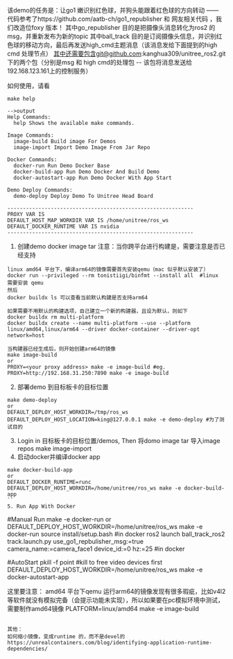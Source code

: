 该demo的任务是：让go1 嫩识别红色球，并狗头能跟着红色球的方向转动 —— 代码参考了https://github.com/aatb-ch/go1_republisher 和 网友相关代码 ，我们改造位foxy 版本！
其中go_republisher 目的是把摄像头消息转化为ros2 的msg，并重新发布为新的topic 
其中ball_track 目的是订阅摄像头信息，并识别红色球的移动方向，最后再发送high_cmd主题消息（该消息发给下面提到的high cmd 处理节点）
其中还需要包含git@github.com:kanghua309/unitree_ros2.git 下的两个包（分别是msg 和 high cmd的处理包 -- 该包将消息发送给192.168.123.161上的控制服务）

如何使用，请看
```
make help

-->output
Help Commands:
  help Shows the available make commands.

Image Commands:
  image-build Build image For Demos
  image-import Import Demo Image From Jar Repo 

Docker Commands:
  docker-run Run Demo Docker Base 
  docker-build-app Run Demo Docker And Build Demo
  docker-autostart-app Run Demo Docker With App Start

Demo Deploy Commands:
  demo-deploy Deploy Demo To Unitree Head Board

------------------------------------------------------------
PROXY VAR IS 
DEFAULT_HOST_MAP_WORKDIR VAR IS /home/unitree/ros_ws
DEFAULT_DOCKER_RUNTIME VAR IS nvidia
------------------------------------------------------------
```

1. 创建demo docker image tar
注意：当你跨平台进行构建是，需要注意是否已经支持
```
linux amd64 平台下，编译arm64的镜像需要首先安装qemu（mac 似乎默认安装了）
docker run --privileged --rm tonistiigi/binfmt --install all  #linux 需要安装 qemu
然后
docker buildx ls 可以查看当前默认构建是否支持arm64

如果需要不用默认的构建选项，自己建立一个新的构建器，且设为默认，则如下
docker buildx rm multi-platform
docker buildx create --name multi-platform --use --platform linux/amd64,linux/arm64 --driver docker-container --driver-opt network=host

当构建器已经生成后，则开始创建arm64的镜像
make image-build 
or 
PROXY=<your proxy address> make -e image-build #eg. PROXY=http://192.168.31.250:7890 make -e image-build
```
2. 部署demo 到目标板卡的目标位置
```
make demo-deploy
or
DEFAULT_DEPLOY_HOST_WORKDIR=/tmp/ros_ws DEFAULT_DEPLOY_HOST_LOCATION=king@127.0.0.1 make -e demo-deploy #为了测试目的
```
3. Login in 目标板卡的目标位置/demos, Then 将domo image tar 导入image repos
make image-import
4. 启动docker并编译docker app
```
make docker-build-app
or
DEFAULT_DOCKER_RUNTIME=runc DEFAULT_DEPLOY_HOST_WORKDIR=/home/unitree/ros_ws make -e docker-build-app
``
5. Run App With Docker
```
#Manual Run
make -e docker-run 
or 
DEFAULT_DEPLOY_HOST_WORKDIR=/home/unitree/ros_ws make -e docker-run
source install/setup.bash #in docker 
ros2 launch ball_track_ros2 track.launch.py use_go1_repbulisher_msg:=true camera_name:=camera_face1 device_id:=0 hz:=25 #in docker 

#AutoStart
pkill -f point #kill to free video devices first
DEFAULT_DEPLOY_HOST_WORKDIR=/home/unitree/ros_ws make -e docker-autostart-app

这里要注意：
amd64 平台下qemu 运行arm64的镜像发现有很多瑕疵，比如v4l2等软件就没有模拟完备（会提示功能未实现），所以如果要在pc模拟环境中测试，需要制作amd64镜像
PLATFORM=linux/amd64 make -e image-build 
```

其他：
如何缩小镜像，变成runtime 的，而不是devel的
https://unrealcontainers.com/blog/identifying-application-runtime-dependencies/
